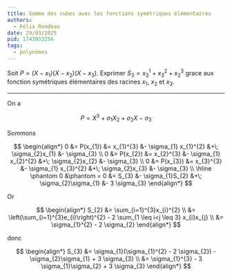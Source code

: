 ```yaml
---
title: Somme des cubes avec les fonctions symétriques élémentaires
authors:
  - Félix Rondeau
date: 29/03/2025
pid: 1743933256
tags:
  - polynômes
---
```


Soit $P = (X-x_{1})(X-x_{2})(X-x_{3})$.
Exprimer $S_{3} = x^{1}_{3}+x^{2}_{3}+x_{2}^{3}$ grace aux fonction symétriques élémentaires des racines $x_{1}$, $x_{2}$ et $x_{3}$.

---

On a

$$
    P = X^{3} + \sigma_{1}X_{2} + \sigma_{2}X - \sigma_{3}
$$

Sommons

$$
    \begin{align*}
        0 &= P(x_{1}) &= x_{1}^{3} &- \sigma_{1} x_{1}^{2} &+\; \sigma_{2}x_{1} &- \sigma_{3} \\
        0 &= P(x_{2}) &= x_{2}^{3} &- \sigma_{1} x_{2}^{2} &+\; \sigma_{2}x_{2} &- \sigma_{3} \\
        0 &= P(x_{3}) &= x_{3}^{3} &- \sigma_{1} x_{3}^{2} &+\; \sigma_{2}x_{3} &- \sigma_{3} \\
        \hline
        \phantom 0 &\phantom = 0 &= S_{3} &- \sigma_{1}S_{2} &+\; \sigma_{2}\sigma_{1} &- 3 \sigma_{3}
    \end{align*}
$$

Or

$$
    \begin{align*}
        S_{2} &= \sum_{i=1}^{3}x_{i}^{2} \\
&= \left(\sum_{i=1}^{3}e_{i}\right)^{2} - 2 \sum_{1 \leq  i<j \leq  3} x_{i}x_{j} \\
&= \sigma_{1}^{2} - 2 \sigma_{2}
    \end{align*}
$$

donc

$$
\begin{align*}
    S_{3} &= \sigma_{1}(\sigma_{1}^{2} - 2 \sigma_{2}) - \sigma_{2}\sigma_{1} + 3 \sigma_{3} \\
          &= \sigma_{1}^{3} - 3 \sigma_{1}\sigma_{2} + 3 \sigma_{3}
\end{align*}
$$
